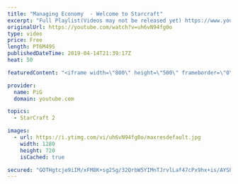 ```yaml
---
title: "Managing Economy  - Welcome to Starcraft"
excerpt: "Full Playlist(Videos may not be released yet) https://www.youtube.com/playlist?list=PLFUDU8AOevUfLTtmAeBf1mvJ1VIa7dy0g  Like the content? Then consider to leave a thumbs up and subscribe! ;) -- Watch live at https://www.twitch.tv/x5_pig My Twitter: https://twitter.com/x5_PiG My Instagram: https://www.instagram.com/pigsc2/"
originalUrl: https://youtube.com/watch?v=uh6vN94fg0o
type: video
price: Free
length: PT6M49S
publishedDateTime: 2019-04-14T21:39:17Z
heat: 50

featuredContent: "<iframe width=\"800\" height=\"500\" frameborder=\"0\" src=\"https://www.youtube.com/embed/uh6vN94fg0o\" allow=\"accelerometer; autoplay; encrypted-media; gyroscope; picture-in-picture\" allowfullscreen></iframe>"

provider:
  name: PiG
  domain: youtube.com

topics:
  - StarCraft 2

images:
  - url: https://i.ytimg.com/vi/uh6vN94fg0o/maxresdefault.jpg
    width: 1280
    height: 720
    isCached: true

secured: "GOTHgtcje9iIM/xFM8K+sg2Sg/32QrbW5YIMnTJrvlLaf47cPx9hx+is/AYSPr/wepkuPibhoM0ozVUim7Tf/7YSJ7eI+ZycurBi9R+nVPg7YqC0w4IXdvVnsOonEN3oJu4D1D/9Y09qk7+tZVzBO2GRj1dTb7r2LLByTSLvkFBnbU5fTV0prDopqRsvLl6Ik9gWIM0XfbIU84b4kgR5POZOi/j+jU8/j9UpjhOqmr0SYm3KoLtkuEp3PfRXYiaXZG6bG3see/L+wCy/t0Z0ZYgMjkk21CZQR3olVEkJlyAFNHe8rKk2eSkRsCSF2yvwkUUE0cPZJmV0HW5n0hePqXHzqfPxwH6g0dwJiqnty6FH+M1WuMo5UzdS6hBtkEKc6nYIunfkbrcbSAsJ+UYdaybFpaJZln0Z5O5Gkq+a1Is=;/0BVZXf21G07dA/1mLiRxw=="
---
```


